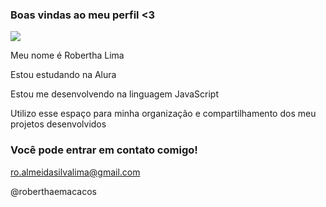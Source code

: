 
### Boas vindas ao meu perfil <3

![](https://www.google.com/url?sa=i&url=https%3A%2F%2Fgifer.com%2Fpt%2Fgifs%2Fmacaco&psig=AOvVaw08lO0xec5NyFuIUon8aVCQ&ust=1716935997345000&source=images&cd=vfe&opi=89978449&ved=0CA8QjRxqFwoTCMC9-ZLzroYDFQAAAAAdAAAAABAE)

Meu nome é Robertha Lima

Estou estudando na Alura

Estou me desenvolvendo na linguagem JavaScript

Utilizo esse espaço para minha organização e compartilhamento dos meu projetos desenvolvidos


### Você pode entrar em contato comigo!

ro.almeidasilvalima@gmail.com

@roberthaemacacos
